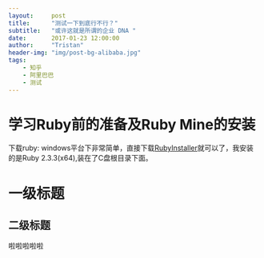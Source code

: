 ```yaml
---
layout:     post
title:      "测试一下到底行不行？"
subtitle:   "或许这就是所谓的企业 DNA "
date:       2017-01-23 12:00:00
author:     "Tristan"
header-img: "img/post-bg-alibaba.jpg"
tags:
    - 知乎
    - 阿里巴巴
    - 测试
---
```



学习Ruby前的准备及Ruby Mine的安装
===
下载ruby:
windows平台下非常简单，直接下载[RubyInstaller][1]就可以了，我安装的是Ruby 2.3.3(x64),装在了C盘根目录下面。

# 一级标题

## 二级标题
啦啦啦啦啦


[1]:rubyinstaller.org
